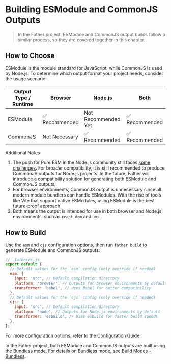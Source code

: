 # Building ESModule and CommonJS Outputs  

> In the Father project, ESModule and CommonJS output builds follow a similar process, so they are covered together in this chapter.  

## How to Choose  

ESModule is the module standard for JavaScript, while CommonJS is used by Node.js. To determine which output format your project needs, consider the usage scenario:  

| Output Type / Runtime | Browser | Node.js  | Both    |
| ---------------------- | ------- | -------- | ------- |
| ESModule              | ✅ Recommended | Not Recommended Yet | ✅ Recommended |
| CommonJS              | Not Necessary  | ✅ Recommended  | ✅ Recommended |  

Additional Notes  

1. The push for Pure ESM in the Node.js community still faces [some challenges](https://gist.github.com/sindresorhus/a39789f98801d908bbc7ff3ecc99d99c). For broader compatibility, it is still recommended to produce CommonJS outputs for Node.js projects. In the future, Father will introduce a compatibility solution for generating both ESModule and CommonJS outputs.  
2. For browser environments, CommonJS output is unnecessary since all modern module bundlers can handle ESModules. With the rise of tools like Vite that support native ESModules, using ESModule is the best future-proof approach.  
3. Both means the output is intended for use in both browser and Node.js environments, such as `react-dom` and `umi`.  

## How to Build  

Use the `esm` and `cjs` configuration options, then run `father build` to generate ESModule and CommonJS outputs:  

```js
// .fatherrc.js
export default {
  // Default values for the `esm` config (only override if needed)
  esm: {
    input: 'src', // Default compilation directory
    platform: 'browser', // Outputs for browser environments by default
    transformer: 'babel', // Uses Babel for better compatibility
  },
  // Default values for the `cjs` config (only override if needed)
  cjs: {
    input: 'src', // Default compilation directory
    platform: 'node', // Outputs for Node.js environments by default
    transformer: 'esbuild', // Uses esbuild for faster build speeds
  },
};
```  

For more configuration options, refer to the [Configuration Guide](../config.md).  

In the Father project, both ESModule and CommonJS outputs are built using the Bundless mode. For details on Bundless mode, see [Build Modes - Bundless](./build-mode.md#bundless).  